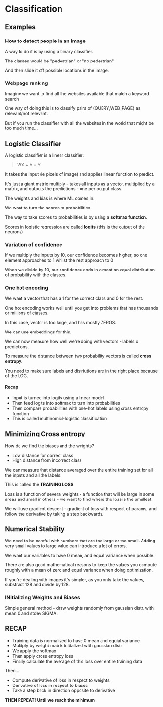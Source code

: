 
# Classification

## Examples

### How to detect people in an image

A way to do it is by using a binary classifier.

The classes would be "pedestrian" or "no pedestrian"

And then slide it off possible locations in the image.

### Webpage ranking

Imagine we want to find all the websites available that match a keyword search

One way of doing this is to classify pairs of (QUERY,WEB_PAGE) as relevant/not relevant.

But if you run the classifier with all the websites in the world that might be too much time...

## Logistic Classifier

A logistic classifier is a linear classifier:
> WX + b = Y

It takes the input (ie pixels of image) and applies linear function to predict.

It's just a giant matrix multiply - takes all inputs as a vector, multiplied by a matrix, and outputs the predictions - one per output class.

The weights and bias is where ML comes in.

We want to turn the scores to probabilities.

The way to take scores to probabilities is by using a **softmax function**.

Scores in logistic regression are called **logits** (this is the output of the neurons)

### Variation of confidence

If we multiply the inputs by 10, our confidence becomes higher, so one element approaches to 1 whilst the rest approach to 0

When we divide by 10, our confidence ends in almost an equal distribution of probability with the classes.

### One hot encoding

We want a vector that has a 1 for the correct class and 0 for the rest.

One hot encoding works well until you get into problems that has thousands or millions of classes.

In this case, vector is too large, and has mostly ZEROS.

We can use embeddings for this.

We can now measure how well we're doing with vectors - labels x predictions.

To measure the distance between two probability vectors is called **cross entropy**.

You need to make sure labels and distriutions are in the right place because of the LOG.

#### Recap

* Input is turned into logits using a linear model
* Then feed logits into softmax to turn into probabilities
* Then compare probabilities with one-hot labels using cross entropy function
* This is called multinomial-logistic classification

## Minimizing Cross entropy

How do we find the biases and the weights?

* Low distance for correct class
* High distance from incorrect class

We can measure that distance averaged over the entire training set for all the inputs and all the labels.

This is called the **TRAINING LOSS**

Loss is a function of several weights - a function that will be large in some areas and small in others - we want to find where the loss is the smallest.

We will use gradient descent - gradient of loss with respect of params, and follow the derivative by taking a step backwards.

## Numerical Stability

We need to be careful with numbers that are too large or too small. Adding very small values to large value can introduce a lot of errors.

We want our variables to have 0 mean, and equal variance when possible.

There are also good mathematical reasons to keep the values you compute roughly with a mean of zero and equal variance when doing optimization.

If you're dealing with images it's simpler, as you only take the values, substract 128 and divide by 128.

### INitializing Weights and Biases

Simple general method - draw weights randomly from gaussian distr. with mean 0 and stdev SIGMA.

## RECAP

* Training data is normalized to have 0 mean and equial variance 
* Multiply by weight matrix initialized with gaussian distr
* We apply the softmax
* Then apply cross entropy loss
* Finally calculate the average of this loss over entire training data

Then...

* Compute derivative of loss in respect to weights
* Derivative of loss in respect to biases
* Take a step back in direction opposite to derivative

**THEN REPEAT! Until we reach the minimum**






